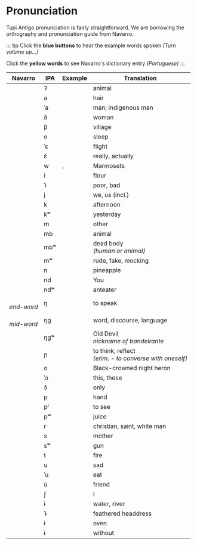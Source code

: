 # Pronunciation

Tupi Antigo pronunciation is fairly straightforward. We are borrowing the orthography and pronunciation guide from Navarro. 

::: tip
Click the **blue buttons** to hear the example words spoken _(Turn volume up...)_

Click the **yellow words** to see Navarro's dictionary entry _(Portuguese)_
:::

| Navarro | IPA | Example | Translation |
| ------- | --- | ------- | ----------- |
| <sound sound="'" />   | ʔ       | <root type="noun" root="so'o" /> | animal |
| <sound sound="a" />   | a       | <root type="noun" root="'aba" /> | hair |
| <sound sound="á" />   | ˈa      | <root type="noun" root="abá" /> | man; indigenous man |
| <sound sound="ã" />   | ã       | <root type="noun"  root="kunhã" /> | woman |
| <sound sound="b" />   | β       | <root type="noun" root="taba" /> | village |
| <sound sound="e" />   | e       | <root root="ker" /> | sleep |
| <sound sound="é" />   | ˈɛ      | <root root="bebé" /> | flight |
| <sound sound="ẽ" />   | ɛ̃      | <root root="anhẽ" /> | really, actually |
| <sound sound="û,gû" />   | w       | <root root="saûí" />, <root root="sagûi" /> | Marmosets |
| <sound sound="i" />   | i       | <root root="u'i" /> | flour |
| <sound sound="í" />   | ˈi      | <root type=noun root="aíba" /> | poor, bad |
| <sound sound="î" />   | j       | <root root="îandé" /> | we, us (incl.) |
| <sound sound="k" />   | k       | <root type=noun root="karuka" /> | afternoon |
| <sound sound="kû" />  | kʷ      | <root root="kûesé" /> | yesterday |
| <sound sound="m" />   | m       | <root root="amõaé" /> | other |
| <sound sound="mb" />  | mb      | <root root="mba'e" entryNumber=3 /> | animal |
| <sound sound="mbû" /> | mbʷ     | <root type=absolute root="e'õmbûera" /> | dead body <br> _(human or animal)_ |
| <sound sound="mû" />  | mʷ      | <root root="memûã" /> | rude, fake, mocking |
| <sound sound="n" />   | n       | <root root="naná" /> | pineapple |
| <sound sound="nd" />  | nd      | <root root="endé" /> | You |
| <sound sound="ndû" /> | ndʷ     | <root type=noun root="tamandûá" /> | anteater |
| <sound sound="-ng" /> <br> _end-word_  | ŋ       | <root root="nhe'eng" /> | to speak |
| <sound sound="-ng-" /> <br> _mid-word_ | ŋɡ      | <root type=noun root="nhe'enga" /> | word, discourse, language |
| <sound sound="ngû" /> | ŋɡʷ     | <root type=noun root="Anhanguera" /> | Old Devil <br> _nickname of bandeirante_ |
| <sound sound="nh" />  | ɲ       | <root root="nhemongetá" entryNumber=2 /> | to think, reflect <br> _(etim. - to converse with oneself)_ |
| <sound sound="o" />   | o       | <root root="sokó" /> | Black-crowned night heron |
| <sound sound="ó" />   | ˈɔ      | <root root="ikó" /> | this, these |
| <sound sound="õ" />   | ɔ̃      | <root root="nhote" /> | only |
| <sound sound="p" />   | p       | <root entryNumber=1 root="pó" /> | hand |
| <sound sound="pî" />  | pʲ      | <root root="epîak" /> | to see |
| <sound sound="pû" />  | pʷ      | <root type=absolute root="ypûera" /> | juice |
| <sound sound="r" />   | r       | <root type=noun root="karaíba" /> | christian, saint, white man |
| <sound sound="s" />   | s       | <root root="sy" /> | mother |
| <sound sound="sû" />  | sʷ      | <root type=noun root="popesûara" /> | gun |
| <sound sound="t" />   | t       | <root entryNumber=2 type=absolute root="atá" /> | fire |
| <sound sound="u" />   | u       | <root root="aruru" /> | sad |
| <sound sound="ú" />   | ˈu      | <root root="karu" entryNumber=2 /> | eat |
| <sound sound="ũ" />   | ũ       | <root root="irũ" entryNumber=2 /> | friend |
| <sound sound="x" />   | ʃ       | <root root="ixé" /> | I |
| <sound sound="y" />   | ɨ       | <root root="'y" /> | water, river |
| <sound sound="ý" />   | ˈɨ      | <root root="gûaîaý" /> | feathered headdress |
| <sound sound="ŷ" />   | ɨ       | <root type=noun root="apŷaba" /> | oven |
| <sound sound="ỹ" />   | ɨ̃      | <root root="-e'ym" entryNumber=2 /> | without |

